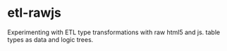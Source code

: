 # etl-rawjs
Experimenting with ETL type transformations with raw html5 and js. table types as data and logic trees.
